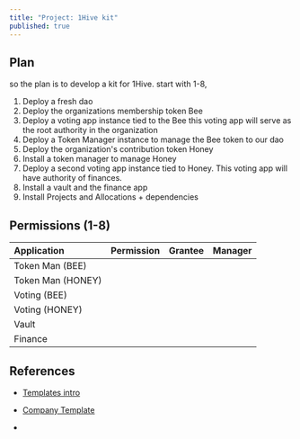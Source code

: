 ```yaml
---
title: "Project: 1Hive kit"
published: true
---
```


## [](#header-2) Plan

so the plan is to develop a kit for 1Hive. start with 1-8,

1. Deploy a fresh dao
2. Deploy the organizations membership token Bee
3. Deploy a voting app instance tied to the Bee this voting app will serve as the root authority in the organization
4. Deploy a Token Manager instance to manage the Bee token to our dao
5. Deploy the organization's contribution token Honey
6. Install a token manager to manage Honey
7. Deploy a second voting app instance tied to Honey. This voting app will have authority of finances.
8. Install a vault and the finance app
9. Install Projects and Allocations + dependencies

## [](#header-2) Permissions (1-8)

| Application       | Permission | Grantee | Manager |
| :---------------- | :--------- | :------ | :------ |
| Token Man (BEE)   |            |         |         |
| Token Man (HONEY) |
| Voting (BEE)      |
| Voting (HONEY)    |
| Vault             |
| Finance           |

## [](#header-2) References

- [Templates intro](https://hack.aragon.org/docs/templates-intro)

* [Company Template](https://github.com/aragon/dao-templates/blob/master/templates/company-board/contracts/CompanyBoardTemplate.sol)

-
